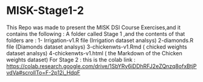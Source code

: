 # MISK-Stage1-2
This Repo was made to present the MISK DSI Course Exercises,and it contains the following :
A folder called Stage 1 ,and the contents of that folders are :
1- Irrigation-v1.R file (Irrigation dataset analsys)
2-diamonds.R file (Diamonds dataset analsys)
3-chickenwts-v1.Rmd ( chicked weights dataset analsys)
4-chickenwts-v1.html ( the Markdown of the Chicken weights dataset)
For Stage 2 :
this is the colab link :
https://colab.research.google.com/drive/1SbYRy6iDDhRFJ2eZQnzq8ofxBtjPvdVa#scrollTo=F-2p12i_HdqF

